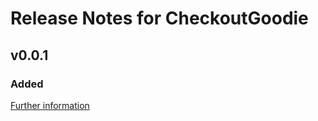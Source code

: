 # Release Notes for CheckoutGoodie

## v0.0.1

### Added
[Further information](https://developers.plentymarkets.com/marketplace/plugin-requirements#marketplace-changelog)